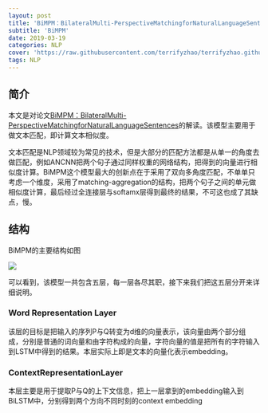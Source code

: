 ```yaml
---
layout: post
title: 'BiMPM：BilateralMulti-PerspectiveMatchingforNaturalLanguageSentences 论文解读'
subtitle: 'BiMPM'
date: 2019-03-19
categories: NLP
cover: 'https://raw.githubusercontent.com/terrifyzhao/terrifyzhao.github.io/master/assets/img/2019-02-26-Rasa%E4%BD%BF%E7%94%A8%E6%8C%87%E5%8D%9702/cover.jpg'
tags: NLP
---
```



## **简介**

本文是对论文[BiMPM：BilateralMulti-PerspectiveMatchingforNaturalLanguageSentences](https://arxiv.org/pdf/1702.03814.pdf)的解读。该模型主要用于做文本匹配，即计算文本相似度。

文本匹配是NLP领域较为常见的技术，但是大部分的匹配方法都是从单一的角度去做匹配，例如ANCNN把两个句子通过同样权重的网络结构，把得到的向量进行相似度计算。BiMPM这个模型最大的创新点在于采用了双向多角度匹配，不单单只考虑一个维度，采用了matching-aggregation的结构，把两个句子之间的单元做相似度计算，最后经过全连接层与softamx层得到最终的结果，不可这也成了其缺点，慢。


## **结构**

BiMPM的主要结构如图

![](https://raw.githubusercontent.com/terrifyzhao/terrifyzhao.github.io/master/assets/img/2019-03-19-BiMPM%E8%AE%BA%E6%96%87%E8%A7%A3%E8%AF%BB/pic1.jpg)

可以看到，该模型一共包含五层，每一层各尽其职，接下来我们把这五层分开来详细说明。

### **Word Representation Layer**

该层的目标是把输入的序列P与Q转变为d维的向量表示，该向量由两个部分组成，分别是普通的词向量和由字符构成的向量，字符向量的值是把所有的字符输入到LSTM中得到的结果。本层实际上即是文本的向量化表示embedding。



### **ContextRepresentationLayer**

本层主要是用于提取P与Q的上下文信息，把上一层拿到的embedding输入到BiLSTM中，分别得到两个方向不同时刻的context embedding

















